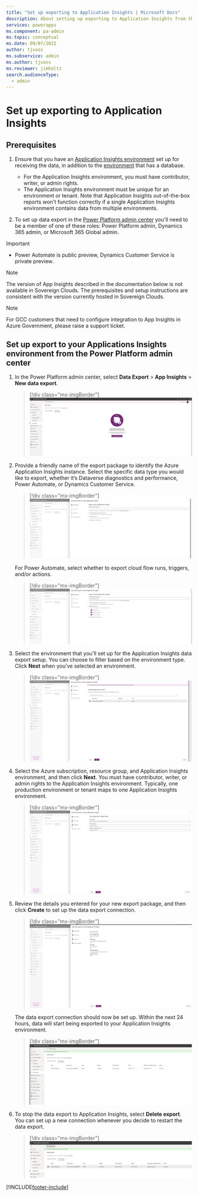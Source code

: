 ```yaml
---
title: "Set up exporting to Application Insights | Microsoft Docs"
description: About setting up exporting to Application Insights from the Power Platform admin center
services: powerapps
ms.component: pa-admin
ms.topic: conceptual
ms.date: 09/07/2022
author: tjvass
ms.subservice: admin
ms.author: tjvass
ms.reviewer: jimholtz
search.audienceType: 
  - admin
---
```

# Set up exporting to Application Insights 

## Prerequisites

1. Ensure that you have an [Application Insights environment](/azure/azure-monitor/app/create-workspace-resource) set up for receiving the data, in addition to the [environment](environments-overview.md) that has a database. 
   - For the Application Insights environment, you must have contributor, writer, or admin rights.
   - The Application Insights environment must be unique for an environment or tenant. Note that Application Insights out-of-the-box reports won't function correctly if a single Application Insights environment contains data from multiple environments.

2. To set up data export in the [Power Platform admin center](https://admin.powerplatform.microsoft.com/) you'll need to be a member of one of these roles: Power Platform admin, Dynamics 365 admin, or Microsoft 365 Global admin.

  > [!IMPORTANT] 
  > - Power Automate is public preview, Dynamics Customer Service is private preview.

  > [!NOTE]
  > The version of App Insights described in the documentation below is not available in Sovereign Clouds. The prerequisites and setup instructions are consistent with the version currently hosted in Sovereign Clouds.

  > [!NOTE]
  > For GCC customers that need to configure integration to App Insights in Azure Government, please raise a support ticket.


## Set up export to your Applications Insights environment from the Power Platform admin center

1. In the Power Platform admin center, select **Data Export** > **App Insights** > **New data export**.

   > [!div class="mx-imgBorder"] 
   > ![Data export.](media/Step1_AppInsights.png "Data export")

2. Provide a friendly name of the export package to identify the Azure Application Insights instance. Select the specific data type you would like to export, whether it’s Dataverse diagnostics and performance, Power Automate, or Dynamics Customer Service.

   > [!div class="mx-imgBorder"] 
   > ![Data export to Application Insights.](media/Step2_AppInsights.png "Data export to Application Insights")

   For Power Automate, select whether to export cloud flow runs, triggers, and/or actions.
   > [!div class="mx-imgBorder"] 
   > ![Automate options.](media/Step2b_appinsights.png "Automate options")

3. Select the environment that you'll set up for the Application Insights data export setup. You can choose to filter based on the environment type. Click **Next** when you’ve selected an environment. 

   > [!div class="mx-imgBorder"] 
   > ![Select an environment type.](media/Step3_AppInsights.png "Select an environment type")

4. Select the Azure subscription, resource group, and Application Insights environment, and then click **Next**. You must have contributor, writer, or admin rights to the Application Insights environment. Typically, one production environment or tenant maps to one Application Insights environment. 

   > [!div class="mx-imgBorder"] 
   > ![Data export Application Insights details.](media/Step4_AppInsights.png "Data export Application Insights details")

5. Review the details you entered for your new export package, and then click **Create** to set up the data export connection. 

   > [!div class="mx-imgBorder"] 
   > ![Create data export.](media/Step5_AppInsights.png "Create data export")

   The data export connection should now be set up. Within the next 24 hours, data will start being exported to your Application Insights environment.

   > [!div class="mx-imgBorder"] 
   > ![Data export success.](media/Step5a_AppInsights.png "Data export success")

6. To stop the data export to Application Insights, select **Delete export**. You can set up a new connection whenever you decide to restart the data export.

   > [!div class="mx-imgBorder"] 
   > ![Delete export.](media/Step6_AppInsights.png "Delete export")



[!INCLUDE[footer-include](../includes/footer-banner.md)]
